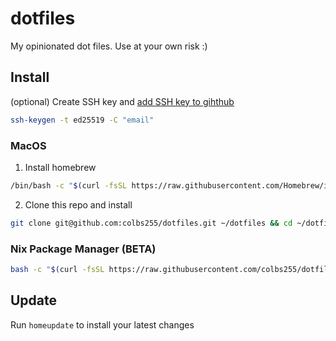 # dotfiles

My opinionated dot files. Use at your own risk :)

## Install

(optional) Create SSH key and [add SSH key to gihthub](https://docs.github.com/en/authentication/connecting-to-github-with-ssh/adding-a-new-ssh-key-to-your-github-account)
``` bash
ssh-keygen -t ed25519 -C "email"
```
### MacOS

1. Install homebrew
``` bash
/bin/bash -c "$(curl -fsSL https://raw.githubusercontent.com/Homebrew/install/HEAD/install.sh)"
```
2. Clone this repo and install
``` bash
git clone git@github.com:colbs255/dotfiles.git ~/dotfiles && cd ~/dotfiles && make
```

### Nix Package Manager (BETA)

``` bash
bash -c "$(curl -fsSL https://raw.githubusercontent.com/colbs255/dotfiles/main/linux/install.sh)"
```

## Update

Run `homeupdate` to install your latest changes
